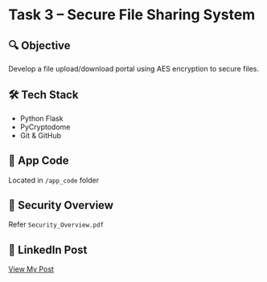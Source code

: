 # Task 3 – Secure File Sharing System

## 🔍 Objective
Develop a file upload/download portal using AES encryption to secure files.

## 🛠 Tech Stack
- Python Flask
- PyCryptodome
- Git & GitHub

## 📁 App Code
Located in `/app_code` folder

## 📄 Security Overview
Refer `Security_Overview.pdf`


## 🔗 LinkedIn Post
[View My Post](https://linkedin/mithileshwaran.com)
